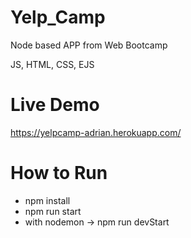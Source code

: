 # Yelp_Camp
Node based APP from Web Bootcamp

JS, HTML, CSS, EJS

# Live Demo
https://yelpcamp-adrian.herokuapp.com/


# How to Run
- npm install
- npm run start 
- with nodemon -> npm run devStart
